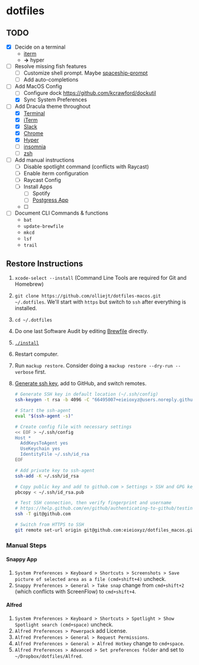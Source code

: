 # dotfiles

## TODO

-   [x] Decide on a terminal
    -   [iterm](https://github.com/vercel/hyper)
    -   **->** hyper
-   [ ] Resolve missing fish features
    -   [ ] Customize shell prompt. Maybe [spaceship-prompt](https://github.com/spaceship-prompt/spaceship-prompt)
    -   [ ] Add auto-completions
-   [ ] Add MacOS Config
    -   [ ] Configure dock https://github.com/kcrawford/dockutil
    -   [x] Sync System Preferences
-   [ ] Add Dracula theme throughout
    -   [x] [Terminal](https://draculatheme.com/terminal)
    -   [x] [iTerm](https://draculatheme.com/iterm)
    -   [x] [Slack](https://draculatheme.com/slack)
    -   [x] [Chrome](https://draculatheme.com/chrome)
    -   [x] [Hyper](https://draculatheme.com/hyper)
    -   [ ] [insomnia](https://draculatheme.com/insomnia)
    -   [ ] [zsh](https://draculatheme.com/zsh-syntax-highlighting)
-   [ ] Add manual instructions
    -   [ ] Disable spotlight command (conflicts with Raycast)
    -   [ ] Enable iterm configuration
    -   [ ] Raycast Config
    -   [ ] Install Apps
        -   [ ] Spotify
        -   [ ] [Postgress App](https://postgresapp.com/)
    -   [ ]
-   [ ] Document CLI Commands & functions
    -   `bat`
    -   `update-brewfile`
    -   `mkcd`
    -   `lsf`
    -   `trail`

## Restore Instructions

1. `xcode-select --install` (Command Line Tools are required for Git and Homebrew)
2. `git clone https://github.com/olliejt/dotfiles-macos.git ~/.dotfiles`. We'll start with `https` but switch to `ssh` after everything is installed.
3. `cd ~/.dotfiles`
4. Do one last Software Audit by editing [Brewfile](Brewfile) directly.
5. [`./install`](install)
6. Restart computer.
7. Run `mackup restore`. Consider doing a `mackup restore --dry-run --verbose` first.
8. [Generate ssh key](https://help.github.com/en/github/authenticating-to-github/connecting-to-github-with-ssh), add to GitHub, and switch remotes.

    ```zsh
    # Generate SSH key in default location (~/.ssh/config)
    ssh-keygen -t rsa -b 4096 -C "66495007+eieioxyz@users.noreply.github.com"

    # Start the ssh-agent
    eval "$(ssh-agent -s)"

    # Create config file with necessary settings
    << EOF > ~/.ssh/config
    Host *
      AddKeysToAgent yes
      UseKeychain yes
      IdentityFile ~/.ssh/id_rsa
    EOF

    # Add private key to ssh-agent
    ssh-add -K ~/.ssh/id_rsa

    # Copy public key and add to github.com > Settings > SSH and GPG keys
    pbcopy < ~/.ssh/id_rsa.pub

    # Test SSH connection, then verify fingerprint and username
    # https://help.github.com/en/github/authenticating-to-github/testing-your-ssh-connection
    ssh -T git@github.com

    # Switch from HTTPS to SSH
    git remote set-url origin git@github.com:eieioxyz/dotfiles_macos.git
    ```

### Manual Steps

#### Snappy App

1. `System Preferences > Keyboard > Shortcuts > Screenshots > Save picture of selected area as a file (cmd+shift+4)` uncheck.
2. `Snappy Preferences > General > Take snap` change from `cmd+shift+2` (which conflicts with ScreenFlow) to `cmd+shift+4`.

#### Alfred

1. `System Preferences > Keyboard > Shortcuts > Spotlight > Show Spotlight search (cmd+space)` uncheck.
2. `Alfred Preferences > Powerpack` add License.
3. `Alfred Preferences > General > Request Permissions`.
4. `Alfred Preferences > General > Alfred Hotkey` change to `cmd+space`.
5. `Alfred Preferences > Advanced > Set preferences folder` and set to `~/Dropbox/dotfiles/Alfred`.
